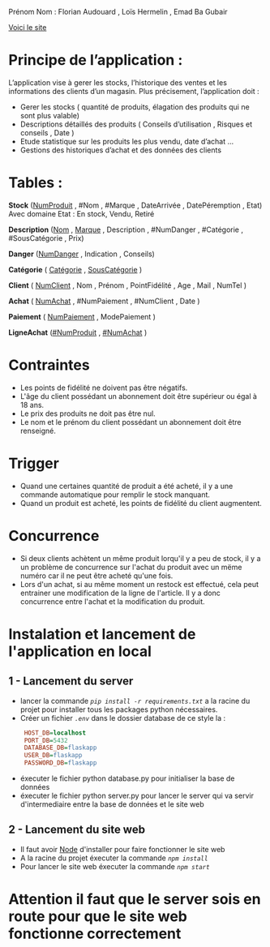 Prénom Nom : Florian Audouard , Loïs Hermelin , Emad Ba Gubair

[Voici le site](https://supermarche-bd.vercel.app)

# Principe de l’application :

L’application vise à gerer les stocks, l’historique des ventes et les informations des clients d’un magasin.
Plus précisement, l’application doit :
- Gerer les stocks ( quantité de produits, élagation des produits qui ne sont plus valable)
- Descriptions détaillés des produits ( Conseils d’utilisation , Risques et conseils , Date )
- Etude statistique sur les produits les plus vendu, date d’achat …
- Gestions des historiques d’achat et des données des clients

# Tables :

**Stock** (<ins>NumProduit</ins> , #Nom , #Marque , DateArrivée , DatePéremption , Etat)
Avec domaine Etat : En stock, Vendu, Retiré 

**Description** (<ins>Nom</ins> , <ins>Marque</ins> , Description , #NumDanger , #Catégorie , #SousCatégorie  , Prix)

**Danger** (<ins>NumDanger</ins>  , Indication , Conseils)

**Catégorie** ( <ins>Catégorie</ins> , <ins>SousCatégorie</ins>  )

**Client** ( <ins>NumClient</ins>  , Nom , Prénom , PointFidélité , Age , Mail , NumTel )

**Achat** ( <ins>NumAchat</ins>  , #NumPaiement , #NumClient , Date )

**Paiement** ( <ins>NumPaiement</ins>  , ModePaiement )

**LigneAchat** (<ins>#NumProduit</ins> , <ins>#NumAchat</ins> )

# Contraintes 
- Les points de fidélité ne doivent pas être négatifs.
- L'âge du client possédant un abonnement doit être supérieur ou égal à 18 ans.
- Le prix des produits ne doit pas être nul.
- Le nom et le prénom du client possédant un abonnement doit être renseigné.

# Trigger

- Quand une certaines quantité de produit a été acheté, il y a une commande automatique pour remplir le stock manquant.
- Quand un produit est acheté, les points de fidélité du client augmentent.

# Concurrence

- Si deux clients achètent un même produit lorqu'il y a peu de stock, il y a un problème de concurrence sur l'achat du produit avec un mëme numéro car il ne peut être acheté qu'une fois.
- Lors d'un achat, si au même moment un restock est effectué, cela peut entrainer une modification de la ligne de l'article. Il y a donc concurrence entre l'achat et la modification du produit.

# Instalation et lancement de l'application en local
## 1 - Lancement du server
- lancer la commande *`pip install -r requirements.txt`* a la racine du projet pour installer tous les packages python nécessaires.
- Créer un fichier *`.env`* dans le dossier database de ce style la :
   ```ini
    HOST_DB=localhost
    PORT_DB=5432
    DATABASE_DB=flaskapp
    USER_DB=flaskapp
    PASSWORD_DB=flaskapp
    ```
- éxecuter le fichier python database.py pour initialiser la base de données
- éxecuter le fichier python server.py pour lancer le server qui va servir d'intermediaire entre la base de données et le site web

## 2 - Lancement du site web
- Il faut avoir [Node](https://nodejs.org/fr) d'installer pour faire fonctionner le site web
- A la racine du projet éxecuter la commande *`npm install`*
- Pour lancer le site web éxecuter la commande *`npm start`*

# Attention il faut que le server sois en route pour que le site web fonctionne correctement